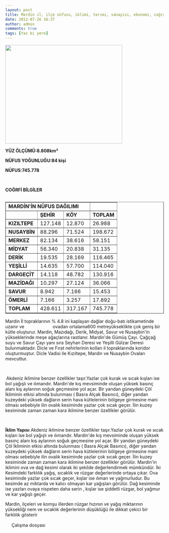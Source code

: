 ```yaml
---
layout: post
title: Mardin il, ilçe nüfusu, iklimi, tarımı, sanayisi, ekonomi, coğrafyası 
date: 2012-07-26 16:37
author: admin
comments: true
tags: [Yaz bi yere]
---
```

<p style="text-align: left;" align="center"><a href="http://egitimvaktim.com/dosyalar/2012/07/mardin.jpg"><img class="alignnone size-full wp-image-7063" title="mardin" src="http://egitimvaktim.com/dosyalar/2012/07/mardin.jpg" alt="" width="372" height="313" /></a></p>
<strong>YÜZ ÖLÇÜMÜ:8.808km²</strong>

<strong>NÜFUS YOĞUNLUĞU:84 kişi</strong>

<strong>NÜFUS:745.778</strong>

<strong> </strong>

<strong>COĞRFİ BİLGİLER</strong>
<div align="center">
<table width="100%" border="1" cellspacing="0" cellpadding="0" align="left">
<tbody>
<tr>
<td colspan="3" valign="bottom" nowrap="nowrap" width="195"><strong>MARDİN'İN NÜFUS DAĞILIMI</strong></td>
<td valign="bottom" nowrap="nowrap" width="66">&nbsp;</td>
</tr>
<tr>
<td valign="bottom" nowrap="nowrap" width="80">&nbsp;</td>
<td valign="bottom" nowrap="nowrap" width="58"><strong>ŞEHİR</strong></td>
<td valign="bottom" nowrap="nowrap" width="58"><strong>KÖY</strong></td>
<td valign="bottom" nowrap="nowrap" width="66"><strong>TOPLAM</strong></td>
</tr>
<tr>
<td valign="bottom" nowrap="nowrap" width="80"><strong>KIZILTEPE</strong></td>
<td valign="bottom" nowrap="nowrap" width="58">127.148</td>
<td valign="bottom" nowrap="nowrap" width="58">12.870</td>
<td valign="bottom" nowrap="nowrap" width="66">26.988</td>
</tr>
<tr>
<td valign="bottom" nowrap="nowrap" width="80"><strong>NUSAYBİN</strong></td>
<td valign="bottom" nowrap="nowrap" width="58">88.296</td>
<td valign="bottom" nowrap="nowrap" width="58">71.524</td>
<td valign="bottom" nowrap="nowrap" width="66">198.672</td>
</tr>
<tr>
<td valign="bottom" nowrap="nowrap" width="80"><strong>MERKEZ</strong></td>
<td valign="bottom" nowrap="nowrap" width="58">82.134</td>
<td valign="bottom" nowrap="nowrap" width="58">38.616</td>
<td valign="bottom" nowrap="nowrap" width="66">58.151</td>
</tr>
<tr>
<td valign="bottom" nowrap="nowrap" width="80"><strong>MİDYAT</strong></td>
<td valign="bottom" nowrap="nowrap" width="58">56.340</td>
<td valign="bottom" nowrap="nowrap" width="58">20.838</td>
<td valign="bottom" nowrap="nowrap" width="66">31.135</td>
</tr>
<tr>
<td valign="bottom" nowrap="nowrap" width="80"><strong>DERİK</strong></td>
<td valign="bottom" nowrap="nowrap" width="58">19.535</td>
<td valign="bottom" nowrap="nowrap" width="58">28.169</td>
<td valign="bottom" nowrap="nowrap" width="66">116.465</td>
</tr>
<tr>
<td valign="bottom" nowrap="nowrap" width="80"><strong>YEŞİLLİ</strong></td>
<td valign="bottom" nowrap="nowrap" width="58">14.635</td>
<td valign="bottom" nowrap="nowrap" width="58">57.700</td>
<td valign="bottom" nowrap="nowrap" width="66">114.040</td>
</tr>
<tr>
<td valign="bottom" nowrap="nowrap" width="80"><strong>DARGEÇİT</strong></td>
<td valign="bottom" nowrap="nowrap" width="58">14.118</td>
<td valign="bottom" nowrap="nowrap" width="58">48.782</td>
<td valign="bottom" nowrap="nowrap" width="66">130.916</td>
</tr>
<tr>
<td valign="bottom" nowrap="nowrap" width="80"><strong>MAZİDAĞI</strong></td>
<td valign="bottom" nowrap="nowrap" width="58">10.297</td>
<td valign="bottom" nowrap="nowrap" width="58">27.124</td>
<td valign="bottom" nowrap="nowrap" width="66">36.066</td>
</tr>
<tr>
<td valign="bottom" nowrap="nowrap" width="80"><strong>SAVUR</strong></td>
<td valign="bottom" nowrap="nowrap" width="58">8.942</td>
<td valign="bottom" nowrap="nowrap" width="58">7.166</td>
<td valign="bottom" nowrap="nowrap" width="66">15.453</td>
</tr>
<tr>
<td valign="bottom" nowrap="nowrap" width="80"><strong>ÖMERLİ</strong></td>
<td valign="bottom" nowrap="nowrap" width="58">7.166</td>
<td valign="bottom" nowrap="nowrap" width="58">3.257</td>
<td valign="bottom" nowrap="nowrap" width="66">17.892</td>
</tr>
<tr>
<td valign="bottom" nowrap="nowrap" width="80"><strong>TOPLAM</strong></td>
<td valign="bottom" nowrap="nowrap" width="58">428.611</td>
<td valign="bottom" nowrap="nowrap" width="58">317.167</td>
<td valign="bottom" nowrap="nowrap" width="66">745.778</td>
</tr>
</tbody>
</table>
</div>
Mardin İl topraklarının % 4.8 ini kaplayan dağlar doğu-batı istikametinde uzanır ve                       ovadan ortalama600 metreyükseklikte çok geniş bir kütle oluşturur. Mardin, Mazıdağı, Derik, Midyat, Savur ve Nusaybin'in yükseklerinde meşe ağaçlarına rastlanır. Mardin'de Gümüş Çayı. Çağçağ suyu ve Savur Çayı yanı sıra Seyhan Deresi ve Yeşilli Gülzar Deresi bulunmaktadır. Dicle ve Fırat nehirlerinin kolları il topraklarında koridor oluşturmuştur. Dicle Vadisi ile Kızıltepe, Mardin ve Nusaybin Ovaları mevcuttur.

&nbsp;

<strong> </strong>Akdeniz iklimine benzer özellikler taşır.Yazlar çok kurak ve sıcak kışları ise bol yağışlı ve ılımandır. Mardin'de kış mevsiminde oluşan yüksek basınç alanı kış aylarının soğuk geçmesine yol açar. Bir yandan güneydeki Çöl İkliminin etkisi altında bulunması ( Basra Alçak Basıncı), diğer yandan kuzeydeki yüksek dağların serin hava kütlelerinin bölgeye girmesine mani olması sebebiyle ilin ovalık kesiminde yazlar çok sıcak geçer. İlin kuzey kesiminde zaman zaman kara iklimine benzer özellikler görülür.

&nbsp;

<strong>İklim Yapısı</strong>
Akdeniz iklimine benzer özellikler taşır.Yazlar çok kurak ve sıcak kışları ise bol yağışlı ve ılımandır. Mardin'de kış mevsiminde oluşan yüksek basınç alanı kış aylarının soğuk geçmesine yol açar. Bir yandan güneydeki Çöl İkliminin etkisi altında bulunması ( Basra Alçak Basıncı), diğer yandan kuzeydeki yüksek dağların serin hava kütlelerinin bölgeye girmesine mani olması sebebiyle ilin ovalık kesiminde yazlar çok sıcak geçer. İlin kuzey kesiminde zaman zaman kara iklimine benzer özellikler görülür. Mardin'in iklimini ova ve dağ kesimi olarak iki şekilde değerlendirmek mümkündür. İki Kesimdeki farklılık yağış, sıcaklık ve rüzgar değerlerinde ortaya çıkar. Ova kesiminde yazlar çok sıcak geçer, kışlar ise ılıman ve yağmurludur. Bu kesimde az miktarda ve kalıcı olmayan kar yağışları görülür. Dağ kesiminde ise yazları ovaya nispeten daha serin , kışlar ise şiddetli rüzgar, bol yağmur ve kar yağışlı geçer.

Mardin, ilçeleri ve komşu illerden rüzgar hızının ve yağış miktarının yüksekliği nem ve sıcaklık değerlerinin düşüklüğü ile dikkat çekici bir farklılık gösterir

<a href="http://egitimvaktim.com/dosyalar/2012/04/zip.gif"><img class="alignleft size-full wp-image-4259" title="zip" src="http://egitimvaktim.com/dosyalar/2012/04/zip.gif" alt="" width="16" height="16" /></a> Çalışma dosyası
